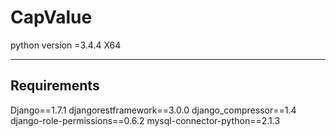 # CapValue

python version =3.4.4 X64

------------------------------------------
Requirements
------------------------------------------
Django==1.7.1
djangorestframework==3.0.0
django_compressor==1.4
django-role-permissions==0.6.2
mysql-connector-python==2.1.3